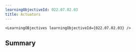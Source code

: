 ```yaml
---
learningObjectiveId: 022.07.02.03
title: Actuators
---
```


```tsx eval
<LearningOBjectives learningObjectiveId={022.07.02.03} />
```

## Summary
